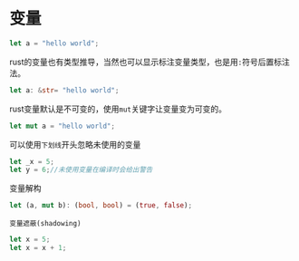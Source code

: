# 变量

```rust
let a = "hello world";
```
rust的变量也有类型推导，当然也可以显示标注变量类型，也是用`:`符号后置标注法。

```rust
let a: &str= "hello world";
```

rust变量默认是不可变的，使用`mut`关键字让变量变为可变的。

```rust
let mut a = "hello world";
```

可以使用`下划线`开头忽略未使用的变量

```rust
let _x = 5;
let y = 6;//未使用变量在编译时会给出警告
```

变量解构

```rust
let (a, mut b): (bool, bool) = (true, false);
```

`变量遮蔽(shadowing)`

```rust
let x = 5;
let x = x + 1;
```